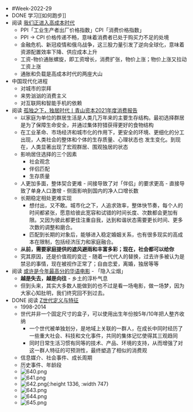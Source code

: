 - #Week-2022-29
- DONE 学习[[如何跑步]]
- 阅读 [我们正进入高成本时代](https://mp.weixin.qq.com/s/cifcxxQsHNejX6X3Jnq1UQ)
	- PPI「工业生产者出厂价格指数」CPI「消费价格指数」
	- PPI -> CPI 价格传递不畅，意味着消费者已处于购买力不足的处境
	- 金融危机、新冠疫情和俄乌战争，这三股力量引发了逆向全球化，意味着资源配置效率下降、供应成本上升
	- 工资-物价通胀螺旋，即工资增长，消费扩张，物价上涨；物价上涨又拉动工资上涨
	- 通胀和负载是高成本时代的两座大山
- 中国现代化进程
	- 对城市的崇拜
	- 来势汹汹的消费主义
	- 对互联网和智能手机的依赖
- 阅读 [孤独之下，独居时代丨青山资本2021年度消费报告](https://mp.weixin.qq.com/s/GsCWP-fRjagqoNXm11NLPQ)
	- 以家庭为单位的群居生活是人类几万年来的主要生存结构。最初选择群居是为了保障生命安全，并通过集体狩猎获得更好的食物结构
	- 在工业革命、市场经济和城市化的作用下，更安全的环境、更细化的分工出现，人类社会的整体和个体的生存质量、心理状态也 发生变化。到现在，人类显著出现了宏观群居、围观独居的状态
	- 影响居住选择的三个因素
		- 社会观念
		- 伴侣匹配
		- 生存质量
	- 人更加多面，整体契合更难 - 间接导致了对「伴侣」的要求更高 - 直接导致了单身人口激增 - 侧面影响到国内的净人口增长数
	- 长期稳定相处更难实现
		- 想付出，又不敢。城市化之下，人追求效率，整体快节奏，每个人的时间都紧张，愿意给彼此宽容和试错的时间长度、次数都会更加有限。又因为彼此都更佳注重自我，达到和谐状态需要更长时间、更多次数的调整和磨合。
		- 匹配到长期的对象后，能够进入稳定婚姻关系，也有很多现实的高成本在限制，包括经济压力和家庭融合。
	- **从前，需要家庭提供的遮风避雨和丰富多彩；现在，社会都可以给你**
	- 究其原因，还是价值观的变迁 - 随着一代代人的替换，过去许多被认为是禁忌的事情，现在被视作正常了；自由恋爱，离婚，独居等等
- 阅读 [或许是今年最高分的华语电影](https://mp.weixin.qq.com/s/G9Xkv5_YNXR5MeKYYU7zQA) - 「隐入尘烟」
	- **越是失去，越是向往** - 乡土的淳朴气息
	- 但到头来，其实大多数人能做到的也不过是看一场电影，做一场梦，因为大家心知肚明，我们终究回不到过去。
- DONE 阅读 [Z世代定义与特征](https://mp.weixin.qq.com/s/2NCxms2OsCBYRpmAHUQ4ug)
	- 1998-2014
	- 世代并非一个固定尺寸的盒子，可以使用出生年份按5年/10年把人整齐收纳
		- 一个世代被单独划分，是地域上关联的一群人，在成长中同时经历了一些重大社会、科技和文化事件，共同的集体记忆使得其三观趋同
		- 同时日常生活习惯有同等的技术、产品、环境的支持，从而增强了对这一群人特征的可预测性，最终塑造了相似的消费观
	- 信息媒介、社会事件、成长周期
	- 历史事件、年龄段
	- ![640.png](../assets/640_1658749667604_0.png)
	- ![641.png](../assets/641_1658749674897_0.png)
	- ![642.png](../assets/642_1658749678201_0.png){:height 1336, :width 747}
	- ![643.png](../assets/643_1658749682511_0.png)
	- ![644.png](../assets/644_1658749685786_0.png)
	- ![645.png](../assets/645_1658749704887_0.png)